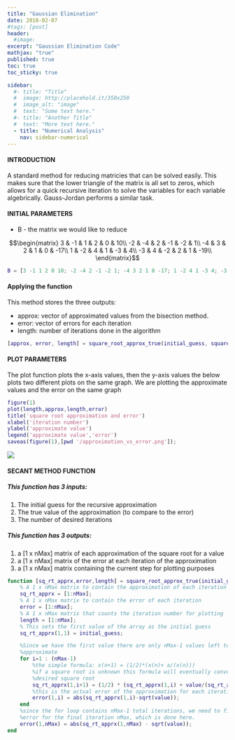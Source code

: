 ```yaml
---
title: "Gaussian Elimination"
date: 2018-02-07
#tags: [post]
header:
  #image:
excerpt: "Gaussian Elimination Code"
mathjax: "true"
published: true
toc: true
toc_sticky: true

sidebar:
  #- title: "Title"
  #  image: http://placehold.it/350x250
  #  image_alt: "image"
  #  text: "Some text here."
  #- title: "Another Title"
  #  text: "More text here."
  - title: "Numerical Analysis"
    nav: sidebar-numerical
---
```

#### INTRODUCTION
A standard method for reducing matricies that can be solved easily. This
makes sure that the lower triangle of the matrix is all set to zeros,
which allows for a quick recursive iteration to solve the variables for
each variable algebrically. Gauss-Jordan performs a similar task.

#### INITIAL PARAMETERS
* B - the matrix we would like to reduce

$$\begin{matrix}
 3 & -1 &  1 &  2 &  0 & 10\\
-2 & -4 &  2 & -1 & -2 &  1\\
-4 &  3 &  2 &  1 &  0 & -17\\
 1 & -2 &  4 &  1 & -3 &  4\\
-3 &  4 & -2 &  2 &  1 & -19\\
\end{matrix}$$
```matlab
B = [3 -1 1 2 0 10; -2 -4 2 -1 -2 1; -4 3 2 1 0 -17; 1 -2 4 1 -3 4; -3 4 -2 2 1 -19];
```


#### Applying the function
This method stores the three outputs:
* approx: vector of approximated values from the bisection method.
* error:  vector of errors for each iteration
* length: number of iterations done in the algorithm



```matlab
[approx, error, length] = square_root_approx_true(initial_guess, square_root, total_iterations);
```
#### PLOT PARAMETERS

The plot function plots the x-axis values, then the y-axis values
the below plots two different plots on the same graph.
We are plotting the approximate values and the error on the same graph
```matlab
figure(1)
plot(length,approx,length,error)
title('square root approximation and error')
xlabel('iteration number')
ylabel('approximate value')
legend('approximate value','error')
saveas(figure(1),[pwd '/approximation_vs_error.png']);
```
<img src="{{ site.baseurl }}/images/numerical_analysis/linear_methods/square_root_approximation/approximation_vs_error.png">

#### SECANT METHOD FUNCTION

##### This function has 3 inputs:
1. The initial guess for the recursive approximation
2. The true value of the approximation (to compare to the error)
3. The number of desired iterations


##### This function has 3 outputs:
1. a [1 x nMax] matrix of each approximation of the square root for a value
2. a [1 x nMax] matrix of the error at each iteration of the approximation
3. a [1 x nMax] matrix containing the current step for plotting purposes


```matlab
function [sq_rt_apprx,error,length] = square_root_approx_true(initial_guess, value, nMax)
    % A 1 x nMax matrix to contain the approximation of each iteration
    sq_rt_apprx = [1:nMax];
    % A 1 x nMax matrix to contain the error of each iteration
    error = [1:nMax];
    % A 1 x nMax matrix that counts the iteration number for plotting
    length = [1:nMax];
    % This sets the first value of the array as the initial guess
    sq_rt_apprx(1,1) = initial_guess;

    %Since we have the first value there are only nMax-1 values left to
    %approximate
    for i=1 : (nMax-1)
        %the simple formula: x(n+1) = (1/2)*(x(n)+ a/(x(n)))
        %if a square root is unknown this formula will eventually converge to a
        %desired square root
        sq_rt_apprx(1,i+1) = (1/2) * (sq_rt_apprx(1,i) + value/(sq_rt_apprx(1,i)));
        %this is the actual error of the approximation for each iteration
        error(1,i) = abs(sq_rt_apprx(1,i)-sqrt(value));
    end
    %since the for loop contains nMax-1 total iterations, we need to find the
    %error for the final iteration nMax, which is done here.
    error(1,nMax) = abs(sq_rt_apprx(1,nMax) - sqrt(value));
end
```
